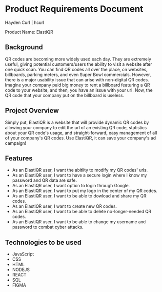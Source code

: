 # Product Requirements Document
Hayden Curl | hcurl

Product Name: ElastiQR

## Background
QR codes are becoming more widely used each day.  They are extremely useful, giving potential customers/users the ability to visit a website after one quick scan.  You can find QR codes all over the place, on websites, billboards, parking meters, and even Super Bowl commercials.  However, there is a major usability issue that can arise with non-digital QR codes.  Imagine your company paid big money to rent a billboard featuring a QR code to your website, and then, you have an issue with your url.  Now, the QR code that your company put on the billboard is useless.

## Project Overview
Simply put, ElastiQR is a website that will provide dynamic QR codes by allowing your company to edit the url of an existing QR code, statistics about your QR code's usage, and straight-forward, easy management of all of your company's QR codes.  Use ElastiQR, it can save your company's ad campaign!

## Features
* As an ElastiQR user, I want the abitlity to modify my QR codes' urls.
* As an ElastiQR user, I want to have a secure login where I know my password and QR data are safe.
* As an ElastiQR user, I want option to login through Google. 
* As an ElastiQR user, I want to put my logo in the center of my QR codes.
* As an ElastiQR user, I want to be able to dowload and share my QR codes.
* As an ElastiQR user, I want to create new QR codes.
* As an ElastiQR user, I want to be able to delete no-longer-needed QR codes.
* As an ElastiQR user, I want to be able to change my username and password to combat cyber attacks.

## Technologies to be used
* JavaScript
* CSS
* HTML
* NODEJS
* REACT
* SQL
* FIGMA